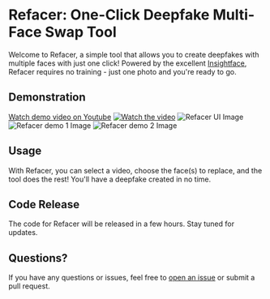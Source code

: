 # Refacer: One-Click Deepfake Multi-Face Swap Tool

Welcome to Refacer, a simple tool that allows you to create deepfakes with multiple faces with just one click! Powered by the excellent [Insightface](https://github.com/deepinsight/insightface), Refacer requires no training - just one photo and you're ready to go.

## Demonstration
[Watch demo video on Youtube](https://youtu.be/mXk1Ox7B244)
[![Watch the video](https://img.youtube.com/vi/mXk1Ox7B244/maxresdefault.jpg)](https://youtu.be/mXk1Ox7B244)
![Refacer UI Image](https://github.com/xaviviro/refacer/blob/main/image.jpg)
![Refacer demo 1 Image](https://github.com/xaviviro/refacer/blob/main/demo-1.jpg)
![Refacer demo 2 Image](https://github.com/xaviviro/refacer/blob/main/demo-2.jpg)

## Usage

With Refacer, you can select a video, choose the face(s) to replace, and the tool does the rest! You'll have a deepfake created in no time.

## Code Release

The code for Refacer will be released in a few hours. Stay tuned for updates.

## Questions?

If you have any questions or issues, feel free to [open an issue](https://github.com/xaviviro/refacer/issues/new) or submit a pull request.
